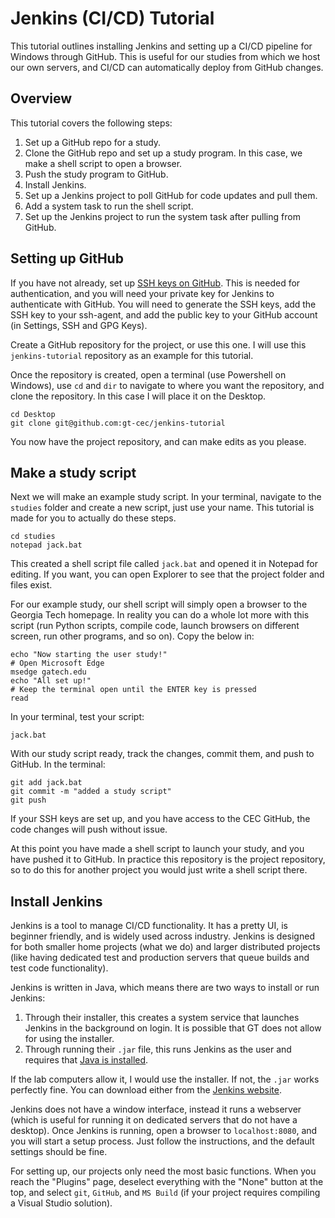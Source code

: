 # Jenkins (CI/CD) Tutorial

This tutorial outlines installing Jenkins and setting up a CI/CD pipeline for Windows through GitHub. This is useful for our studies from which we host our own servers, and CI/CD can automatically deploy from GitHub changes.

## Overview

This tutorial covers the following steps:

1. Set up a GitHub repo for a study.
2. Clone the GitHub repo and set up a study program. In this case, we make a shell script to open a browser.
3. Push the study program to GitHub.
4. Install Jenkins.
6. Set up a Jenkins project to poll GitHub for code updates and pull them.
7. Add a system task to run the shell script.
8. Set up the Jenkins project to run the system task after pulling from GitHub.

## Setting up GitHub

If you have not already, set up [SSH keys on GitHub](https://docs.github.com/en/authentication/connecting-to-github-with-ssh/generating-a-new-ssh-key-and-adding-it-to-the-ssh-agent). This is needed for authentication, and you will need your private key for Jenkins to authenticate with GitHub. You will need to generate the SSH keys, add the SSH key to your ssh-agent, and add the public key to your GitHub account (in Settings, SSH and GPG Keys).

Create a GitHub repository for the project, or use this one. I will use this `jenkins-tutorial` repository as an example for this tutorial.

Once the repository is created, open a terminal (use Powershell on Windows), use `cd` and `dir` to navigate to where you want the repository, and clone the repository. In this case I will place it on the Desktop.

```
cd Desktop
git clone git@github.com:gt-cec/jenkins-tutorial
```

You now have the project repository, and can make edits as you please.

## Make a study script

Next we will make an example study script. In your terminal, navigate to the `studies` folder and create a new script, just use your name. This tutorial is made for you to actually do these steps.

```
cd studies
notepad jack.bat
```

This created a shell script file called `jack.bat` and opened it in Notepad for editing. If you want, you can open Explorer to see that the project folder and files exist.

For our example study, our shell script will simply open a browser to the Georgia Tech homepage. In reality you can do a whole lot more with this script (run Python scripts, compile code, launch browsers on different screen, run other programs, and so on). Copy the below in:

```
echo "Now starting the user study!"
# Open Microsoft Edge
msedge gatech.edu
echo "All set up!"
# Keep the terminal open until the ENTER key is pressed
read
```

In your terminal, test your script:

```
jack.bat
```

With our study script ready, track the changes, commit them, and push to GitHub. In the terminal:

```
git add jack.bat
git commit -m "added a study script"
git push 
```

If your SSH keys are set up, and you have access to the CEC GitHub, the code changes will push without issue.

At this point you have made a shell script to launch your study, and you have pushed it to GitHub. In practice this repository is the project repository, so to do this for another project you would just write a shell script there.

## Install Jenkins

Jenkins is a tool to manage CI/CD functionality. It has a pretty UI, is beginner friendly, and is widely used across industry. Jenkins is designed for both smaller home projects (what we do) and larger distributed projects (like having dedicated test and production servers that queue builds and test code functionality).

Jenkins is written in Java, which means there are two ways to install or run Jenkins:

1. Through their installer, this creates a system service that launches Jenkins in the background on login. It is possible that GT does not allow for using the installer.
2. Through running their `.jar` file, this runs Jenkins as the user and requires that [Java is installed](https://openjdk.org/).

If the lab computers allow it, I would use the installer. If not, the `.jar` works perfectly fine. You can download either from the [Jenkins website](https://jenkins.io).

Jenkins does not have a window interface, instead it runs a webserver (which is useful for running it on dedicated servers that do not have a desktop). Once Jenkins is running, open a browser to `localhost:8080`, and you will start a setup process. Just follow the instructions, and the default settings should be fine.

For setting up, our projects only need the most basic functions. When you reach the "Plugins" page, deselect everything with the "None" button at the top, and select `git`, `GitHub`, and `MS Build` (if your project requires compiling a Visual Studio solution).

